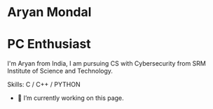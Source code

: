 # Aryan Mondal
# PC Enthusiast
I'm Aryan from India, I am pursuing CS with Cybersecurity from SRM Institute of Science and Technology.

Skills: C / C++ / PYTHON

- 🔭 I’m currently working on this page. 
